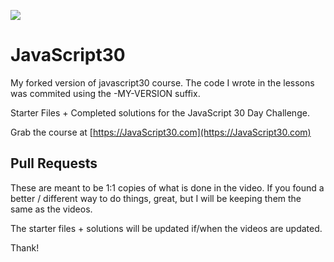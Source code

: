 ![](https://javascript30.com/images/JS3-social-share.png)

# JavaScript30

My forked version of javascript30 course. The code I wrote in the lessons was commited using the -MY-VERSION suffix.

Starter Files + Completed solutions for the JavaScript 30 Day Challenge. 

Grab the course at [https://JavaScript30.com](https://JavaScript30.com)

## Pull Requests

These are meant to be 1:1 copies of what is done in the video. If you found a better / different way to do things, great, but I will be keeping them the same as the videos. 

The starter files + solutions will be updated if/when the videos are updated. 

Thank!
